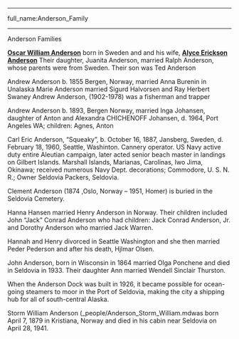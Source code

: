 ---
full_name:Anderson_Family
___
Anderson Families

[**Oscar William Anderson**](../people/Anderson_Oscar_William.md) born in Sweden and and his wife, [**Alyce Erickson Anderson**](../people/Anderson_Alyce_Laura_Erickson.md)
Their daughter, Juanita Anderson, married Ralph Anderson, whose parents were from Sweden.
Their son was Ted Anderson

Andrew Anderson b. 1855 Bergen, Norway, married Anna Burenin in Unalaska
	Marie Anderson married Sigurd Halvorsen and Ray Herbert Swaney
	Andrew Anderson, (1902-1978) was a fisherman and trapper

Andrew Anderson b. 1893, Bergen Norway, married Inga Johansen, daughter of Anton and Alexandra CHICHENOFF Johansen, d. 1964, Port Angeles WA; children: Agnes, Anton

Carl Eric Anderson, “Squeaky”, b. October 16, 1887, Jansberg, Sweden, d. February 18, 1960, Seattle, Washinton. Cannery operator. US Navy active duty entire Aleutian campaign, later acted senior beach master in landings on Gilbert Islands. Marshall Islands, Marianas, Carolinas, Iwo Jima, Okinawa; received numerous Navy Dept. decorations; Commodore, U. S. N. R.; Owner Seldovia Packers, Seldovia. 

Clement Anderson (1874 ,Oslo, Norway – 1951, Homer) is buried in the Seldovia Cemetery. 

Hanna Hansen married Henry Anderson in Norway.  Their children included John “Jack” Conrad Anderson who had children: Jack Conrad Anderson, Jr. and Dorothy Anderson who married Jack Warren. 

Hannah and Henry divorced in Seattle Washington and she then married Peder Pederson and after his death, Hjlmar Olsen. 

John Anderson, born in Wisconsin in 1864 married Olga Ponchene and died in Seldovia in 1933. Their daughter Ann married Wendell Sinclair Thurston.

When the Anderson Dock was built in 1926, it became possible for ocean-going steamers to moor in the Port of Seldovia, making the city a shipping hub for all of south-central Alaska.

Storm William Anderson (_people/Anderson_Storm_William.mdwas born April 7, 1879 in Kristiana, Norway and died in his cabin near Seldovia on April 28, 1941.
